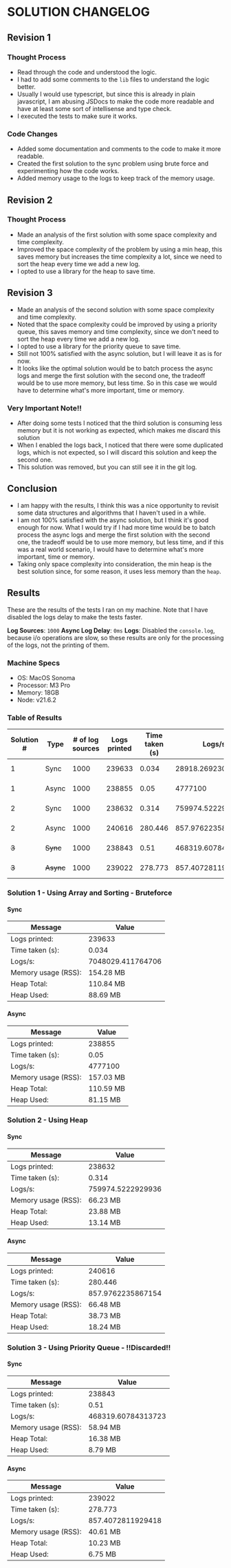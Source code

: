 # SOLUTION CHANGELOG

## Revision 1

### Thought Process

- Read through the code and understood the logic.
- I had to add some comments to the `lib` files to understand the logic better.
- Usually I would use typescript, but since this is already in plain javascript, I am abusing JSDocs to make the code more readable and have at least some sort of intellisense and type check.
- I executed the tests to make sure it works.

### Code Changes

- Added some documentation and comments to the code to make it more readable.
- Created the first solution to the sync problem using brute force and experimenting how the code works.
- Added memory usage to the logs to keep track of the memory usage.

## Revision 2

### Thought Process

- Made an analysis of the first solution with some space complexity and time complexity.
- Improved the space complexity of the problem by using a min heap, this saves memory but increases the time complexity a lot, since we need to sort the heap every time we add a new log.
- I opted to use a library for the heap to save time.

## Revision 3

- Made an analysis of the second solution with some space complexity and time complexity.
- Noted that the space complexity could be improved by using a priority queue, this saves memory and time complexity, since we don't need to sort the heap every time we add a new log.
- I opted to use a library for the priority queue to save time.
- Still not 100% satisfied with the async solution, but I will leave it as is for now.
- It looks like the optimal solution would be to batch process the async logs and merge the first solution with the second one, the tradeoff would be to use more memory, but less time. So in this case we would have to determine what's more important, time or memory.

### Very Important Note!!

- After doing some tests I noticed that the third solution is consuming less memory but it is not working as expected, which makes me discard this solution
- When I enabled the logs back, I noticed that there were some duplicated logs, which is not expected, so I will discard this solution and keep the second one.
- This solution was removed, but you can still see it in the git log.

## Conclusion

- I am happy with the results, I think this was a nice opportunity to revisit some data structures and algorithms that I haven't used in a while.
- I am not 100% satisfied with the async solution, but I think it's good enough for now. What I would try if I had more time would be to batch process the async logs and merge the first solution with the second one, the tradeoff would be to use more memory, but less time, and if this was a real world scenario, I would have to determine what's more important, time or memory.
- Taking only space complexity into consideration, the min heap is the best solution since, for some reason, it uses less memory than the `heap`.

## Results

These are the results of the tests I ran on my machine. Note that I have disabled the logs delay to make the tests faster.

**Log Sources**: `1000`
**Async Log Delay**: `0ms`
**Logs**: Disabled the `console.log`, because i/o operations are slow, so these results are only for the processing of the logs, not the printing of them.

### Machine Specs

- OS: MacOS Sonoma
- Processor: M3 Pro
- Memory: 18GB
- Node: v21.6.2

### Table of Results

| Solution # | Type      | # of log sources | Logs printed | Time taken (s) | Logs/s             | Memory usage (RSS) | Heap Total | Heap Used |
|------------|-----------|------------------|--------------|----------------|--------------------|--------------------|------------|-----------|
| 1          | Sync      | 1000             | 239633       | 0.034          | 28918.26923076923  | 154.28 MB          | 110.84 MB  | 88.69 MB  |
| 1          | Async     | 1000             | 238855       | 0.05           | 4777100            | 157.03 MB          | 110.59 MB  | 81.15 MB  |
| 2          | Sync      | 1000             | 238632       | 0.314          | 759974.5222929936  | 66.23 MB           | 23.88 MB   | 13.14 MB  |
| 2          | Async     | 1000             | 240616       | 280.446        | 857.9762235867154  | 66.48 MB           | 38.73 MB   | 18.24 MB  |
| ~~3~~      | ~~Sync~~  | 1000             | 238843       | 0.51           | 468319.60784313723 | 58.94 MB           | 16.38 MB   | 8.79 MB   |
| ~~3~~      | ~~Async~~ | 1000             | 239022       | 278.773        | 857.4072811929418  | 40.61 MB           | 10.23 MB   | 6.75 MB   |



### Solution 1 - Using Array and Sorting - Bruteforce

#### Sync

| Message             | Value             |
|---------------------|-------------------|
| Logs printed:       | 239633            |
| Time taken (s):     | 0.034             |
| Logs/s:             | 7048029.411764706 |
| Memory usage (RSS): | 154.28 MB         |
| Heap Total:         | 110.84 MB         |
| Heap Used:          | 88.69 MB          |

#### Async

| Message             | Value     |
|---------------------|-----------|
| Logs printed:       | 238855    |
| Time taken (s):     | 0.05      |
| Logs/s:             | 4777100   |
| Memory usage (RSS): | 157.03 MB |
| Heap Total:         | 110.59 MB |
| Heap Used:          | 81.15 MB  |


### Solution 2 - Using Heap

#### Sync

| Message             | Value             |
|---------------------|-------------------|
| Logs printed:       | 238632            |
| Time taken (s):     | 0.314             |
| Logs/s:             | 759974.5222929936 |
| Memory usage (RSS): | 66.23 MB          |
| Heap Total:         | 23.88 MB          |
| Heap Used:          | 13.14 MB          |

#### Async

| Message             | Value             |
|---------------------|-------------------|
| Logs printed:       | 240616            |
| Time taken (s):     | 280.446           |
| Logs/s:             | 857.9762235867154 |
| Memory usage (RSS): | 66.48 MB          |
| Heap Total:         | 38.73 MB          |
| Heap Used:          | 18.24 MB          |

### Solution 3 - Using Priority Queue - !!Discarded!!

#### Sync

| Message             | Value              |
|---------------------|--------------------|
| Logs printed:       | 238843             |
| Time taken (s):     | 0.51               |
| Logs/s:             | 468319.60784313723 |
| Memory usage (RSS): | 58.94 MB           |
| Heap Total:         | 16.38 MB           |
| Heap Used:          | 8.79 MB            |

#### Async

| Message             | Value             |
|---------------------|-------------------|
| Logs printed:       | 239022            |
| Time taken (s):     | 278.773           |
| Logs/s:             | 857.4072811929418 |
| Memory usage (RSS): | 40.61 MB          |
| Heap Total:         | 10.23 MB          |
| Heap Used:          | 6.75 MB           |